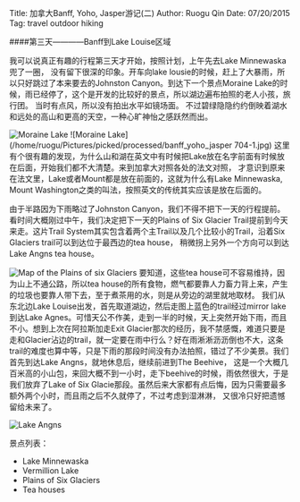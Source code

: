 Title: 加拿大Banff, Yoho, Jasper游记(二)
Author: Ruogu Qin
Date: 07/20/2015
Tag: travel
     outdoor
     hiking

####第三天————Banff到Lake Louise区域

我可以说真正有趣的行程第三天才开始，按照计划，上午先去Lake Minnewaska兜了一圈， 没有留下很深的印象。开车向lake lousie的时候，赶上了大暴雨，所以只好跳过了本来要去的Johnston Canyon。到达下一个景点Moraine Lake的时候，雨已经停了，这个是开发的比较好的景点，所以湖边遍布拍照的老人小孩，旅行团。 当时有点风，所以没有拍出水平如镜场面。
不过碧绿隐隐约约倒映着湖水和远处的高山和更高的天空，一种心旷神怡之感跃然而出。

![Moraine Lake](/home/ruogu/Pictures/IMG_20150630_105356.jpg)
![Moraine Lake](/home/ruogu/Pictures/picked/processed/banff_yoho_jasper 704-1.jpg)
这里有个很有趣的发现，为什么山和湖在英文中有时候把Lake放在名字前面有时候放在后面，开始我们都不大清楚。来到加拿大对照各处的法文对照，
才意识到原来在法文里，Lake或者Mount都是放在前面的，这就为什么有Lake Minnewaska, Mount Washington之类的叫法，按照英文的传统其实应该是放在后面的。

由于半路因为下雨略过了Johnston Canyon，我们不得不把下一天的行程提前。看时间大概刚过中午，我们决定把下一天的Plains of Six Glacier Trail提前到今天来走。这片Trail System其实包含着两个主Trail以及几个比较小的Trail，沿着Six Glaciers trail可以到达位于最西边的tea house， 稍微拐上另外一个方向可以到达Lake Angns tea house。

![Map of the Plains of six Glaciers](/home/ruogu/Pictures/plain-of-six-glaciers-map.jpg)
要知道，这些tea house可不容易维持，因为山上不通公路，所以tea house的所有食物，燃气都要靠人力畜力背上来，产生的垃圾也要靠人带下去，至于煮茶用的水，则是从旁边的湖里就地取材。
我们从东北边Lake Louise出发，首先取道湖边，然后走图上蓝色的trail经过mirror lake到达Lake Agnes。可惜天公不作美，走到一半的时候，天上突然开始下雨，而且不小。想到上次在阿拉斯加走Exit Glacier那次的经历，我不禁感慨，难道只要是走和Glacier沾边的trail，就一定要在雨中行么？好在雨淅淅沥沥倒也不大，这条trail的难度也算中等，只是下雨的那段时间没有办法拍照，错过了不少美景。我们首先到达Lake Angns，就地休息后，继续前进到The Beehive， 这是一个大概几百米高的小山包，来回大概不到一小时，走下beehive的时候，雨依然很大，于是我们放弃了Lake of Six Glacie那段。虽然后来大家都有点后悔，因为只需要最多额外两个小时，而且雨之后不久就停了，不过考虑到湿淋淋，
又很冷只好把遗憾留给未来了。

![Lake Angns](/home/ruogu/Pictures/IMG_20150629_140615.jpg)

景点列表：
* Lake Minnewaska
* Vermillion Lake
* Plains of Six Glaciers
* Tea houses

